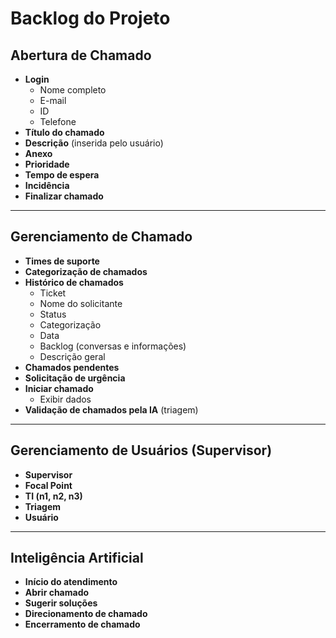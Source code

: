 # Backlog do Projeto

## Abertura de Chamado
- **Login**  
  - Nome completo  
  - E-mail  
  - ID  
  - Telefone  
- **Título do chamado**  
- **Descrição** (inserida pelo usuário)  
- **Anexo**  
- **Prioridade**  
- **Tempo de espera**  
- **Incidência**  
- **Finalizar chamado**  

---

## Gerenciamento de Chamado
- **Times de suporte**  
- **Categorização de chamados**  
- **Histórico de chamados**  
  - Ticket  
  - Nome do solicitante  
  - Status  
  - Categorização  
  - Data  
  - Backlog (conversas e informações)  
  - Descrição geral  
- **Chamados pendentes**  
- **Solicitação de urgência**  
- **Iniciar chamado**  
  - Exibir dados  
- **Validação de chamados pela IA** (triagem)  

---

## Gerenciamento de Usuários (Supervisor)
- **Supervisor**  
- **Focal Point**  
- **TI (n1, n2, n3)**  
- **Triagem**  
- **Usuário**  

---

## Inteligência Artificial
- **Início do atendimento**  
- **Abrir chamado**  
- **Sugerir soluções**  
- **Direcionamento de chamado**  
- **Encerramento de chamado**  

